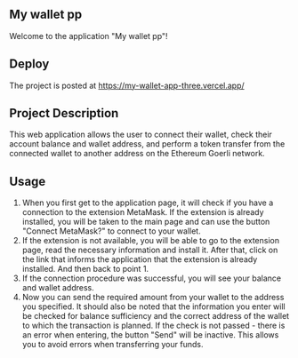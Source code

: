 ## My wallet pp

Welcome to the application "My wallet pp"!

## Deploy

The project is posted at https://my-wallet-app-three.vercel.app/

## Project Description

This web application allows the user to connect their wallet, check their account balance and wallet address, and perform a token transfer from the connected wallet to another address on the Ethereum Goerli network.

## Usage

1. When you first get to the application page, it will check if you have a connection to the extension MetaMask.
   If the extension is already installed, you will be taken to the main page and can use the button "Connect MetaMask?" to connect to your wallet.
2. If the extension is not available, you will be able to go to the extension page, read the necessary information and install it. After that, click on the link that informs the application that the extension is already installed. And then back to point 1.
3. If the connection procedure was successful, you will see your balance and wallet address.
4. Now you can send the required amount from your wallet to the address you specified.
   It should also be noted that the information you enter will be checked for balance sufficiency and the correct address of the wallet to which the transaction is planned. If the check is not passed - there is an error when entering, the button "Send" will be inactive. This allows you to avoid errors when transferring your funds.
